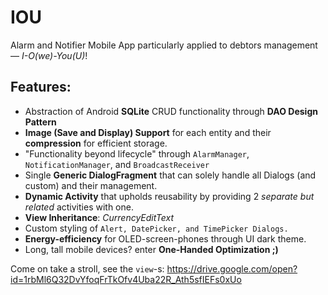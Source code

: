 # IOU


Alarm and Notifier Mobile App particularly applied to debtors management — *I-O(we)-You(U)*!

Features:
-
- Abstraction of Android **SQLite** CRUD functionality through **DAO Design Pattern**
- **Image (Save and Display) Support** for each entity and their **compression** for efficient storage.
- "Functionality beyond lifecycle" through `AlarmManager`, `NotificationManager`, and `BroadcastReceiver`
- Single **Generic DialogFragment** that can solely handle all Dialogs (and custom) and their management. 
- **Dynamic Activity** that upholds reusability by providing 2 *separate but related* activities with one.
- **View Inheritance**: *CurrencyEditText* 
- Custom styling of `Alert, DatePicker, and TimePicker Dialogs.`
- **Energy-efficiency** for OLED-screen-phones through UI dark theme.
- Long, tall mobile devices? enter **One-Handed Optimization ;)**


Come on take a stroll, see the `view`-s: https://drive.google.com/open?id=1rbMl6Q32DvYfoqFrTkOfv4Uba22R_Ath5sfIEFs0xUo







